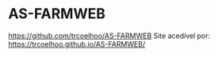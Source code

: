 # AS-FARMWEB
https://github.com/trcoelhoo/AS-FARMWEB
Site acedível por: https://trcoelhoo.github.io/AS-FARMWEB/
